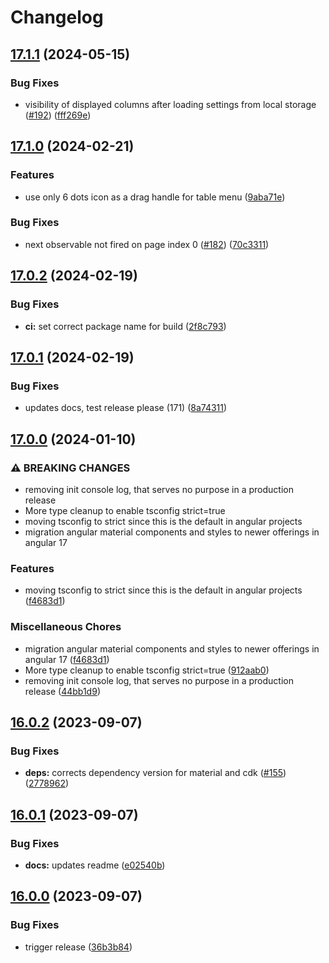 # Changelog

## [17.1.1](https://github.com/Maxl94/ngx-multi-sort-table/compare/v17.1.0...v17.1.1) (2024-05-15)


### Bug Fixes

* visibility of displayed columns after loading settings from local storage ([#192](https://github.com/Maxl94/ngx-multi-sort-table/issues/192)) ([fff269e](https://github.com/Maxl94/ngx-multi-sort-table/commit/fff269ea46adee41705e8236a060d9f68b3cdd79))

## [17.1.0](https://github.com/Maxl94/ngx-multi-sort-table/compare/v17.0.2...v17.1.0) (2024-02-21)


### Features

* use only 6 dots icon as a drag handle for table menu ([9aba71e](https://github.com/Maxl94/ngx-multi-sort-table/commit/9aba71ebb74307b39bbeedb0a7e686758a21153e))


### Bug Fixes

* next observable not fired on page index 0 ([#182](https://github.com/Maxl94/ngx-multi-sort-table/issues/182)) ([70c3311](https://github.com/Maxl94/ngx-multi-sort-table/commit/70c33114d6e9385c9633ceb1185dd2a1a52bfb39))

## [17.0.2](https://github.com/Maxl94/ngx-multi-sort-table/compare/v17.0.1...v17.0.2) (2024-02-19)


### Bug Fixes

* **ci:** set correct package name for build ([2f8c793](https://github.com/Maxl94/ngx-multi-sort-table/commit/2f8c79323f83ebfb6bd3f22c7863ed731b081f0d))

## [17.0.1](https://github.com/Maxl94/ngx-multi-sort-table/compare/v17.0.0...v17.0.1) (2024-02-19)


### Bug Fixes

* updates docs, test release please (171) ([8a74311](https://github.com/Maxl94/ngx-multi-sort-table/commit/8a7431159d7dde56f340cbd04c5f8becbd840397))

## [17.0.0](https://github.com/Maxl94/ngx-multi-sort-table/compare/v16.0.2...v17.0.0) (2024-01-10)


### ⚠ BREAKING CHANGES

* removing init console log, that serves no purpose in a production release
* More type cleanup to enable tsconfig strict=true
* moving tsconfig to strict since this is the default in angular projects
* migration angular material components and styles to newer offerings in angular 17

### Features

* moving tsconfig to strict since this is the default in angular projects ([f4683d1](https://github.com/Maxl94/ngx-multi-sort-table/commit/f4683d1c1faf7b1a6cc3afed9311d0303271aee2))


### Miscellaneous Chores

* migration angular material components and styles to newer offerings in angular 17 ([f4683d1](https://github.com/Maxl94/ngx-multi-sort-table/commit/f4683d1c1faf7b1a6cc3afed9311d0303271aee2))
* More type cleanup to enable tsconfig strict=true ([912aab0](https://github.com/Maxl94/ngx-multi-sort-table/commit/912aab0673b0881b2dbeadb9c2913270596d8ce6))
* removing init console log, that serves no purpose in a production release ([44bb1d9](https://github.com/Maxl94/ngx-multi-sort-table/commit/44bb1d925a6b962636a7d6cebaa8a6d95325e6c2))

## [16.0.2](https://github.com/Maxl94/ngx-multi-sort-table/compare/v16.0.1...v16.0.2) (2023-09-07)


### Bug Fixes

* **deps:** corrects dependency version for material and cdk ([#155](https://github.com/Maxl94/ngx-multi-sort-table/issues/155)) ([2778962](https://github.com/Maxl94/ngx-multi-sort-table/commit/27789621cd77718cddb39e9d8a04c49de2b7c922))

## [16.0.1](https://github.com/Maxl94/ngx-multi-sort-table/compare/v16.0.0...v16.0.1) (2023-09-07)


### Bug Fixes

* **docs:** updates readme ([e02540b](https://github.com/Maxl94/ngx-multi-sort-table/commit/e02540b144c3a890113c6203b727d5475d021514))

## [16.0.0](https://github.com/Maxl94/ngx-multi-sort-table/compare/v1.0.0...v16.0.0) (2023-09-07)


### Bug Fixes

* trigger release ([36b3b84](https://github.com/Maxl94/ngx-multi-sort-table/commit/36b3b84c1a5bb5d927d12fdeffcb76fa21017b9e))
